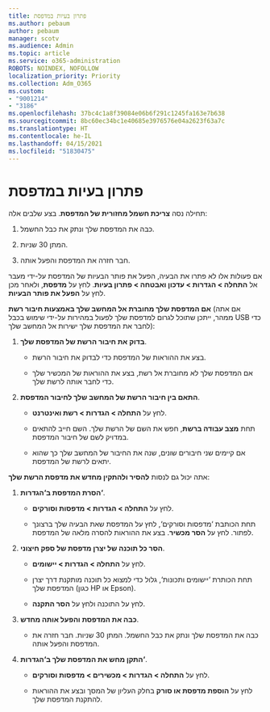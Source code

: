 ```yaml
---
title: פתרון בעיות במדפסת
ms.author: pebaum
author: pebaum
manager: scotv
ms.audience: Admin
ms.topic: article
ms.service: o365-administration
ROBOTS: NOINDEX, NOFOLLOW
localization_priority: Priority
ms.collection: Adm_O365
ms.custom:
- "9001214"
- "3186"
ms.openlocfilehash: 37bc4c1a8f39084e06b6f291c1245fa163e7b638
ms.sourcegitcommit: 8bc60ec34bc1e40685e3976576e04a2623f63a7c
ms.translationtype: HT
ms.contentlocale: he-IL
ms.lasthandoff: 04/15/2021
ms.locfileid: "51830475"
---
```

# <a name="troubleshoot-your-printer"></a>פתרון בעיות במדפסת

תחילה נסה **צריכת חשמל מחזורית של המדפסת**. בצע שלבים אלה:

1. כבה את המדפסת שלך ונתק את כבל החשמל.

2. המתן 30 שניות.

3. חבר חזרה את המדפסת והפעל אותה.

אם פעולות אלו לא פתרו את הבעיה, הפעל את פותר הבעיות של המדפסת על-ידי מעבר אל **התחלה > הגדרות > עדכון ואבטחה > פתרון בעיות**. לחץ על **מדפסת**, ולאחר מכן לחץ על **הפעל את פותר הבעיות**.

**אם המדפסת שלך מחוברת אל המחשב שלך באמצעות חיבור רשת** (אם אתה ממהר, ייתכן שתוכל לגרום למדפסת שלך לפעול במהירות על-ידי שימוש בכבל USB כדי לחבר את המדפסת שלך ישירות אל המחשב שלך):

1. **בדוק את חיבור הרשת של המדפסת שלך**.
    
    - בצע את ההוראות של המדפסת כדי לבדוק את חיבור הרשת.

    - אם המדפסת שלך לא מחוברת אל רשת, בצע את ההוראות של המכשיר שלך כדי לחבר אותה לרשת שלך.

2. **התאם בין חיבור הרשת של המחשב שלך לחיבור המדפסת**.

    - לחץ על **התחלה > הגדרות > רשת ואינטרנט**.

    - תחת **מצב עבודה ברשת**, חפש את השם של הרשת שלך. השם חייב להתאים במדויק לשם של חיבור המדפסת.

    - אם קיימים שני חיבורים שונים, שנה את החיבור של המחשב שלך כך שהוא יתאים לרשת של המדפסת.

אתה יכול גם לנסות **להסיר ולהתקין מחדש את מדפסת הרשת שלך**:

1. **הסרת המדפסת ב‘הגדרות‘**.

    - לחץ על **התחלה > הגדרות > מדפסות וסורקים**.

    - תחת הכותבת ‘מדפסות וסורקים‘, לחץ על המדפסת שאת הבעיה שלך ברצונך לפתור. לחץ על **הסר מכשיר**. בצע את ההוראות להסרה מלאה של המדפסת.

2. **הסר כל תוכנה של יצרן מדפסת של ספק חיצוני**.

    - לחץ על **התחלה > הגדרות > יישומים**.

    - תחת הכותרת ‘יישומים ותכונות‘, גלול כדי למצוא כל תוכנה מותקנת דרך יצרן המדפסת שלך (כגון HP או Epson).

    - לחץ על התוכנה ולחץ על **הסר התקנה**.

3. **כבה את המדפסת והפעל אותה מחדש**.

    - כבה את המדפסת שלך ונתק את כבל החשמל. המתן 30 שניות. חבר חזרה את המדפסת והפעל אותה.

4. **התקן מחש את המדפסת שלך ב‘הגדרות‘**.

    - לחץ על **התחלה > הגדרות > מכשירים > מדפסות וסורקים**.
 
    - לחץ על **הוספת מדפסת או סורק** בחלק העליון של המסך ובצע את ההוראות להתקנת המדפסת שלך.
